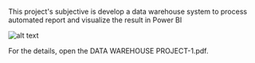 This project's subjective is develop a data warehouse system to process automated report and visualize the result in Power BI

![alt text]([http://url/to/img.png](https://github.com/takdirzd/Data-Warehouse-Project/blob/main/overview.png)https://github.com/takdirzd/Data-Warehouse-Project/blob/main/overview.png)

For the details, open the DATA WAREHOUSE PROJECT-1.pdf.
